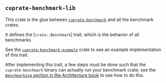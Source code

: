## `cuprate-benchmark-lib`
This crate is the glue between
[`cuprate-benchmark`](https://github.com/Cuprate/cuprate/tree/benches/benches/benchmark/bin)
and all the benchmark crates.

It defines the [`crate::Benchmark`] trait, which is the behavior of all benchmarks.

See the [`cuprate-benchmark-example`](https://github.com/Cuprate/cuprate/tree/benches/benches/benchmark/example)
crate to see an example implementation of this trait.

After implementing this trait, a few steps must
be done such that the `cuprate-benchmark` binary
can actually run your benchmark crate; see the
[`Benchmarking` section in the Architecture book](https://architecture.cuprate.org/benchmarking/intro.html)
to see how to do this.